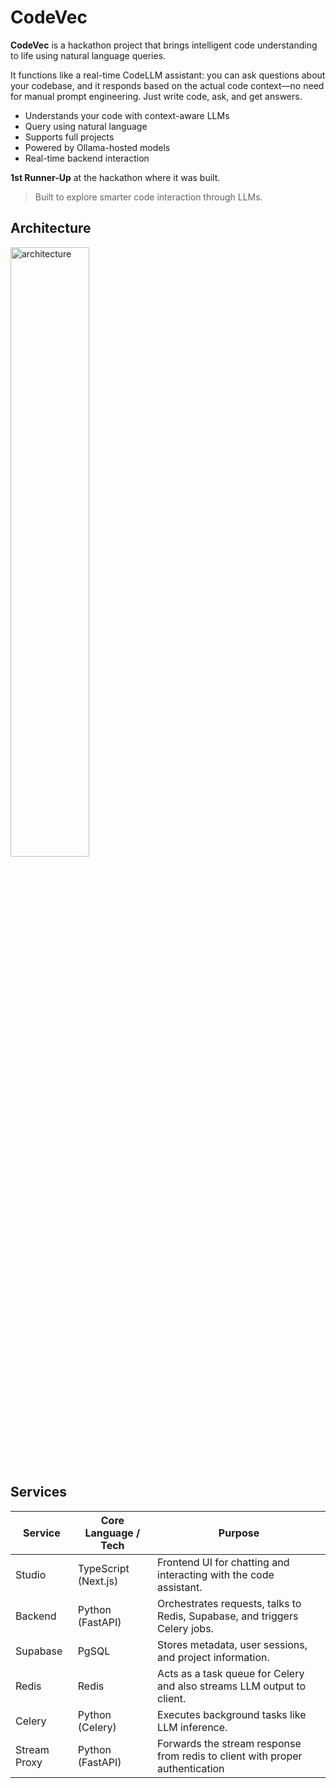 # CodeVec

**CodeVec** is a hackathon project that brings intelligent code understanding to life using natural language queries.

It functions like a real-time CodeLLM assistant: you can ask questions about your codebase, and it responds based on the actual code context—no need for manual prompt engineering. Just write code, ask, and get answers.

- Understands your code with context-aware LLMs  
- Query using natural language  
- Supports full projects  
- Powered by Ollama-hosted models  
- Real-time backend interaction  

**1st Runner-Up** at the hackathon where it was built.

> Built to explore smarter code interaction through LLMs.

## Architecture
<img src="https://github.com/user-attachments/assets/b491c6cb-91b7-4688-9d77-0804fe8e60ae" alt="architecture" style="width: 50%;" />

## Services

| Service        | Core Language / Tech | Purpose                                                                 |
|----------------|----------------------|-------------------------------------------------------------------------|
| Studio         | TypeScript (Next.js) | Frontend UI for chatting and interacting with the code assistant.       |
| Backend        | Python (FastAPI)     | Orchestrates requests, talks to Redis, Supabase, and triggers Celery jobs. |
| Supabase       | PgSQL                | Stores metadata, user sessions, and project information.                |
| Redis          | Redis                | Acts as a task queue for Celery and also streams LLM output to client.  |
| Celery         | Python (Celery)      | Executes background tasks like LLM inference.                           |
| Stream Proxy   | Python (FastAPI)     | Forwards the stream response from redis to client with proper authentication |
